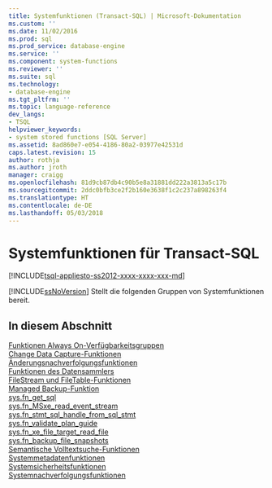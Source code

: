 ```yaml
---
title: Systemfunktionen (Transact-SQL) | Microsoft-Dokumentation
ms.custom: ''
ms.date: 11/02/2016
ms.prod: sql
ms.prod_service: database-engine
ms.service: ''
ms.component: system-functions
ms.reviewer: ''
ms.suite: sql
ms.technology:
- database-engine
ms.tgt_pltfrm: ''
ms.topic: language-reference
dev_langs:
- TSQL
helpviewer_keywords:
- system stored functions [SQL Server]
ms.assetid: 8ad860e7-e054-4186-80a2-03977e42531d
caps.latest.revision: 15
author: rothja
ms.author: jroth
manager: craigg
ms.openlocfilehash: 81d9cb87db4c90b5e8a31881dd222a3813a5c17b
ms.sourcegitcommit: 2ddc0bfb3ce2f2b160e3638f1c2c237a898263f4
ms.translationtype: HT
ms.contentlocale: de-DE
ms.lasthandoff: 05/03/2018
---
```

# <a name="system-functions-for-transact-sql"></a>Systemfunktionen für Transact-SQL
[!INCLUDE[tsql-appliesto-ss2012-xxxx-xxxx-xxx-md](../../includes/tsql-appliesto-ss2012-xxxx-xxxx-xxx-md.md)]

  [!INCLUDE[ssNoVersion](../../includes/ssnoversion-md.md)] Stellt die folgenden Gruppen von Systemfunktionen bereit.  
  
## <a name="in-this-section"></a>In diesem Abschnitt  
 [Funktionen Always On-Verfügbarkeitsgruppen](../../relational-databases/system-functions/always-on-availability-groups-functions-transact-sql.md)  
 [Change Data Capture-Funktionen](../../relational-databases/system-functions/change-data-capture-functions-transact-sql.md)  
 [Änderungsnachverfolgungsfunktionen](../../relational-databases/system-functions/change-tracking-functions-transact-sql.md)  
 [Funktionen des Datensammlers](../../relational-databases/system-functions/data-collector-functions-transact-sql.md)  
 [FileStream und FileTable-Funktionen](../../relational-databases/system-functions/filestream-and-filetable-functions-transact-sql.md)  
 [Managed Backup-Funktion](../../relational-databases/system-functions/managed-backup-functions-transact-sql.md)  
 [sys.fn_get_sql](../../relational-databases/system-functions/sys-fn-get-sql-transact-sql.md)  
 [sys.fn_MSxe_read_event_stream](../../relational-databases/system-functions/sys-fn-msxe-read-event-stream-transact-sql.md)  
 [sys.fn_stmt_sql_handle_from_sql_stmt](../../relational-databases/system-functions/sys-fn-stmt-sql-handle-from-sql-stmt-transact-sql.md)  
 [sys.fn_validate_plan_guide](../../relational-databases/system-functions/sys-fn-validate-plan-guide-transact-sql.md)  
 [sys.fn_xe_file_target_read_file](../../relational-databases/system-functions/sys-fn-xe-file-target-read-file-transact-sql.md)  
 [sys.fn_backup_file_snapshots](../../relational-databases/system-functions/sys-fn-db-backup-file-snapshots-transact-sql.md)  
 [Semantische Volltextsuche-Funktionen](../../relational-databases/system-functions/full-text-search-and-semantic-search-functions-transact-sql.md)  
 [Systemmetadatenfunktionen](../../relational-databases/system-functions/system-metadata-functions.md)  
 [Systemsicherheitsfunktionen](../../relational-databases/system-functions/system-security-functions.md)  
 [Systemnachverfolgungsfunktionen](../../relational-databases/system-functions/system-trace-functions.md)  
  
